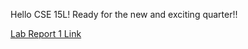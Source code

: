 Hello CSE 15L! Ready for the new and exciting quarter!!

[Lab Report 1 Link](lab-report-1-week-0.md)

